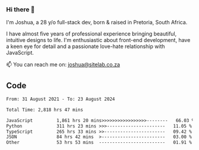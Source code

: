 ### Hi there 👋

I'm Joshua, a 28 y/o full-stack dev, born & raised in Pretoria, South Africa. 

I have almost five years of professional experience bringing beautiful, intuitive designs to life. I'm enthusiastic about front-end development, have a keen eye for detail and a passionate love-hate relationship with JavaScript.

📫 You can reach me on: joshua@sitelab.co.za

## **Code**

<!--START_SECTION:waka-->

```txt
From: 31 August 2021 - To: 23 August 2024

Total Time: 2,818 hrs 47 mins

JavaScript         1,861 hrs 20 mins>>>>>>>>>>>>>>>>>--------   66.03 %
Python             311 hrs 23 mins >>>----------------------   11.05 %
TypeScript         265 hrs 33 mins >>-----------------------   09.42 %
JSON               84 hrs 42 mins  >------------------------   03.00 %
Other              53 hrs 53 mins  -------------------------   01.91 %
```

<!--END_SECTION:waka-->
